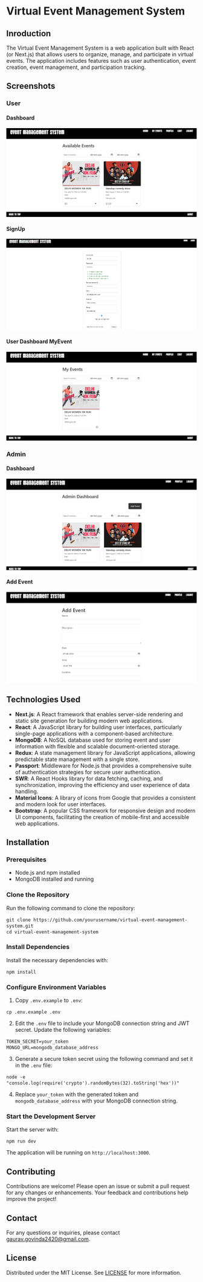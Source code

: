 # Virtual Event Management System

## Inroduction

The Virtual Event Management System is a web application built with React (or Next.js) that allows users to organize, manage, and participate in virtual events. The application includes features such as user authentication, event creation, event management, and participation tracking.

## Screenshots

### User
#### Dashboard
![Dashboard](visuals/ss/UserDashboard.png)
#### SignUp
![SignUp](visuals/ss/SignUp.png)
#### User Dashboard MyEvent
![User Dashboard MyEvent](visuals/ss/UserDashboardMyEvent.png)

### Admin
#### Dashboard
![Page](visuals/ss/AdminDashboard.png)
#### Add Event
![Add Event](visuals/ss/AdminAddEvent.png)

## Technologies Used

- **Next.js**: A React framework that enables server-side rendering and static site generation for building modern web applications.
- **React**: A JavaScript library for building user interfaces, particularly single-page applications with a component-based architecture.
- **MongoDB**: A NoSQL database used for storing event and user information with flexible and scalable document-oriented storage.
- **Redux**: A state management library for JavaScript applications, allowing predictable state management with a single store.
- **Passport**: Middleware for Node.js that provides a comprehensive suite of authentication strategies for secure user authentication.
- **SWR**: A React Hooks library for data fetching, caching, and synchronization, improving the efficiency and user experience of data handling.
- **Material Icons**: A library of icons from Google that provides a consistent and modern look for user interfaces.
- **Bootstrap**: A popular CSS framework for responsive design and modern UI components, facilitating the creation of mobile-first and accessible web applications.

## Installation

### Prerequisites

- Node.js and npm installed
- MongoDB installed and running

### Clone the Repository

Run the following command to clone the repository:
```
git clone https://github.com/yourusername/virtual-event-management-system.git
cd virtual-event-management-system
```
### Install Dependencies

Install the necessary dependencies with:
```
npm install
```
### Configure Environment Variables

1. Copy `.env.example` to `.env`:
```
cp .env.example .env
```
2. Edit the `.env` file to include your MongoDB connection string and JWT secret. Update the following variables:
```
TOKEN_SECRET=your_token
MONGO_URL=mongodb_database_address
```
3. Generate a secure token secret using the following command and set it in the `.env` file:
```
node -e "console.log(require('crypto').randomBytes(32).toString('hex'))"
```
4. Replace `your_token` with the generated token and `mongodb_database_address` with your MongoDB connection string.

### Start the Development Server

Start the server with:
```
npm run dev
```
The application will be running on `http://localhost:3000`.

## Contributing

Contributions are welcome! Please open an issue or submit a pull request for any changes or enhancements. Your feedback and contributions help improve the project!

## Contact

For any questions or inquiries, please contact [gaurav.govinda2420@gmail.com](mailto:gaurav.govinda2420@gmail.com).

## License

Distributed under the MIT License. See [LICENSE](LICENSE.txt) for more information.
